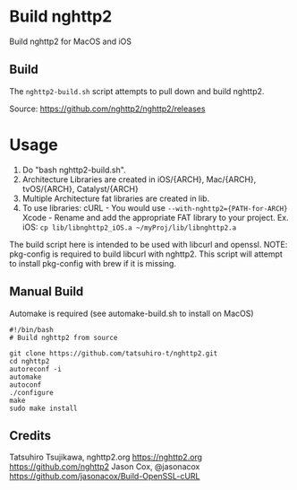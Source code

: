 # Build nghttp2

Build nghttp2 for MacOS and iOS

## Build
The `nghttp2-build.sh` script attempts to pull down and build nghttp2.

Source: https://github.com/nghttp2/nghttp2/releases

Usage
=====

 1. Do "bash nghttp2-build.sh".
 2. Architecture Libraries are created in iOS/{ARCH}, Mac/{ARCH}, tvOS/{ARCH}, Catalyst/{ARCH}
 3. Multiple Architecture fat libraries are created in lib.
 4. To use libraries:
	cURL - You would use `--with-nghttp2={PATH-for-ARCH}`
	Xcode - Rename and add the appropriate FAT library to your project.
		Ex. iOS: `cp lib/libnghttp2_iOS.a ~/myProj/lib/libnghttp2.a `

The build script here is intended to be used with libcurl and openssl.
NOTE: pkg-config is required to build libcurl with nghttp2.  This script will attempt to install pkg-config with brew if it is missing.

## Manual Build

Automake is required (see automake-build.sh to install on MacOS)

```
#!/bin/bash
# Build nghttp2 from source

git clone https://github.com/tatsuhiro-t/nghttp2.git
cd nghttp2
autoreconf -i
automake
autoconf
./configure
make
sudo make install
```

## Credits

 Tatsuhiro Tsujikawa, nghttp2.org
   https://nghttp2.org https://github.com/nghttp2
 Jason Cox, @jasonacox
   https://github.com/jasonacox/Build-OpenSSL-cURL

